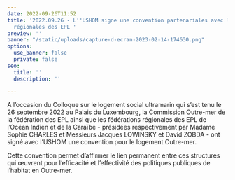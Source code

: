```yaml
---
date: 2022-09-26T11:52
title: '2022.09.26 - L''USHOM signe une convention partenariales avec les Fédérations
  régionales des EPL '
preview: ''
banner: "/static/uploads/capture-d-ecran-2023-02-14-174630.png"
options:
  use_banner: false
  private: false
seo:
  title: ''
  description: ''

---
```

A l’occasion du Colloque sur le logement social ultramarin qui s’est tenu le 26 septembre 2022 au Palais du Luxembourg, la Commission Outre-mer de la fédération des EPL ainsi que les fédérations régionales des EPL de l’Océan Indien et de la Caraïbe - présidées respectivement par Madame Sophie CHARLES et Messieurs Jacques LOWINSKY et David ZOBDA - ont signé avec l’USHOM une convention pour le logement Outre-mer.

Cette convention permet d’affirmer le lien permanent entre ces structures qui œuvrent pour l’efficacité et l’effectivité des politiques publiques de l’habitat en Outre-mer.